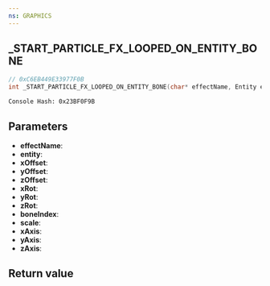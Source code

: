 ```yaml
---
ns: GRAPHICS
---
```

## _START_PARTICLE_FX_LOOPED_ON_ENTITY_BONE

```c
// 0xC6EB449E33977F0B
int _START_PARTICLE_FX_LOOPED_ON_ENTITY_BONE(char* effectName, Entity entity, float xOffset, float yOffset, float zOffset, float xRot, float yRot, float zRot, int boneIndex, float scale, BOOL xAxis, BOOL yAxis, BOOL zAxis);
```

```
Console Hash: 0x23BF0F9B  
```

## Parameters
* **effectName**: 
* **entity**: 
* **xOffset**: 
* **yOffset**: 
* **zOffset**: 
* **xRot**: 
* **yRot**: 
* **zRot**: 
* **boneIndex**: 
* **scale**: 
* **xAxis**: 
* **yAxis**: 
* **zAxis**: 

## Return value

